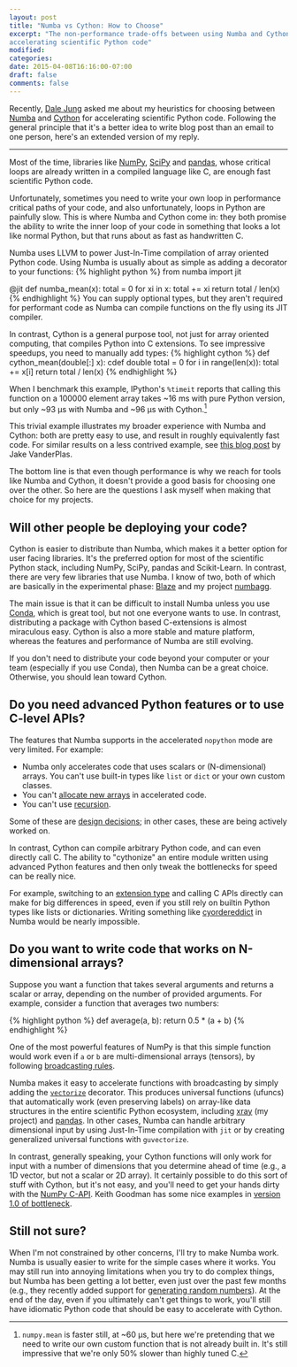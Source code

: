 ```yaml
---
layout: post
title: "Numba vs Cython: How to Choose"
excerpt: "The non-performance trade-offs between using Numba and Cython for
accelerating scientific Python code"
modified:
categories:
date: 2015-04-08T16:16:00-07:00
draft: false
comments: false
---
```


Recently, [Dale Jung](http://dalejung.com) asked me about my heuristics for
choosing between [Numba](http://numba.pydata.org/) and
[Cython](http://cython.org/) for accelerating scientific Python code. Following
the general principle that it's a better idea to write blog post than an email
to one person, here's an extended version of my reply.

<hr />

Most of the time, libraries like [NumPy](http://numpy.org),
[SciPy](http://scipy.org) and [pandas](http://pandas.pydata.org), whose
critical loops are already written in a compiled language like C, are enough
fast scientific Python code.

Unfortunately, sometimes you need to write your own loop in performance
critical paths of your code, and also unfortunately, loops in Python are
painfully slow. This is where Numba and Cython come in: they both promise the
ability to write the inner loop of your code in something that looks a lot like
normal Python, but that runs about as fast as handwritten C.

Numba uses LLVM to power Just-In-Time compilation of array oriented Python
code. Using Numba is usually about as simple as adding a decorator to your
functions:
{% highlight python %}
from numba import jit

@jit
def numba_mean(x):
    total = 0
    for xi in x:
        total += xi
    return total / len(x)
{% endhighlight %}
You can supply optional types, but they aren't required for performant code
as Numba can compile functions on the fly using its JIT compiler.

In contrast, Cython is a general purpose tool, not just for array
oriented computing, that compiles Python into C extensions. To see impressive
speedups, you need to manually add types:
{% highlight cython %}
def cython_mean(double[:] x):
    cdef double total = 0
    for i in range(len(x)):
        total += x[i]
    return total / len(x)
{% endhighlight %}

When I benchmark this example, IPython's `%timeit` reports that calling this
function on a 100000 element array takes ~16 ms with pure Python version, but
only ~93 µs with Numba and ~96 µs with Cython.[^1]

This trivial example illustrates my broader experience with Numba and Cython:
both are pretty easy to use, and result in roughly equivalently fast code.
For similar results on a less contrived example, see
[this blog post](https://jakevdp.github.io/blog/2013/06/15/numba-vs-cython-take-2/)
by Jake VanderPlas.

The bottom line is that even though performance is why we reach for tools like
Numba and Cython, it doesn't provide a good basis for choosing one over the
other. So here are the questions I ask myself when making that choice for my
projects.

## Will other people be deploying your code?

Cython is easier to distribute than Numba, which makes it a better option for
user facing libraries. It's the preferred option for most of the scientific
Python stack, including NumPy, SciPy, pandas and Scikit-Learn. In contrast,
there are very few libraries that use Numba. I know of two, both of which are
basically in the experimental phase:
[Blaze](https://github.com/continuumio/blaze) and my project
[numbagg](https://github.com/shoyer/numbagg).

The main issue is that it can be difficult to install Numba unless you use
[Conda](http://conda.io/), which is great tool, but not one everyone wants to
use. In contrast, distributing a package with Cython based C-extensions is
almost miraculous easy. Cython is also a more stable and mature platform,
whereas the features and performance of Numba are still evolving.

If you don't need to distribute your code beyond your computer or your team
(especially if you use Conda), then Numba can be a great choice. Otherwise, you
should lean toward Cython.

## Do you need advanced Python features or to use C-level APIs?

The features that Numba supports in the accelerated `nopython` mode are very
limited. For example:

- Numba only accelerates code that uses scalars or (N-dimensional) arrays. You
  can't use built-in types like `list` or `dict` or your own custom classes.
- You can't [allocate new arrays](https://github.com/numba/numba/pull/719) in
  accelerated code.
- You can't use [recursion](https://github.com/numba/numba/pull/719).

Some of these are [design decisions](http://numba.pydata.org/numba-doc/0.17.0/user/troubleshoot.html); in other cases, these are being actively worked on.

In contrast, Cython can compile arbitrary Python code, and can even directly
call C. The ability to "cythonize" an entire module written using advanced
Python features and then only tweak the bottlenecks for speed can be really
nice.

For example, switching to an
[extension type](http://docs.cython.org/src/userguide/extension_types.html) and
calling C APIs directly can make for big differences in speed, even if you
still rely on builtin Python types like lists or dictionaries. Writing
something like [cyordereddict](https://github.com/shoyer/cyordereddict) in
Numba would be nearly impossible.

## Do you want to write code that works on N-dimensional arrays?

Suppose you want a function that takes several arguments and returns a scalar
or array, depending on the number of provided arguments. For example,
consider a function that averages two numbers:

{% highlight python %}
def average(a, b):
    return 0.5 * (a + b)
{% endhighlight %}

One of the most powerful features of NumPy is that this simple function would
work even if `a` or `b` are multi-dimensional arrays (tensors), by following
[broadcasting rules](http://docs.scipy.org/doc/numpy/user/basics.broadcasting.html).

Numba makes it easy to accelerate functions with broadcasting by simply adding
the [`vectorize`](http://numba.pydata.org/numba-doc/0.17.0/user/vectorize.html)
decorator. This produces universal functions (ufuncs) that automatically work
(even preserving labels) on array-like data structures in the entire scientific
Python ecosystem, including [xray](http://xray.readthedocs.org) (my project)
and [pandas](http://pandas.pydata.org). In other cases, Numba can handle
arbitrary dimensional input by using Just-In-Time compilation with `jit` or by
creating generalized universal functions with `guvectorize`.

In contrast, generally speaking, your Cython functions will only work for input
with a number of dimensions that you determine ahead of time (e.g., a 1D
vector, but not a scalar or 2D array).
It certainly possible to do this sort of stuff with Cython, but it's not
easy, and you'll need to get your hands dirty with the
[NumPy C-API](http://docs.scipy.org/doc/numpy/reference/c-api.html).
Keith Goodman has some nice examples in [version 1.0 of bottleneck](https://github.com/kwgoodman/bottleneck/issues/92).

## Still not sure?

When I'm not constrained by other concerns, I'll try to make Numba work. Numba
is usually easier to write for the simple cases where it works. You may still
run into annoying limitations when you try to do complex things, but Numba has
been getting a lot better, even just over the past few months (e.g., they
recently added support for
[generating random numbers](https://github.com/numba/numba/pull/981)).
At the end of the day, even if you ultimately can't get things to work, you'll
still have idiomatic Python code that should be easy to accelerate with Cython.

[^1]: `numpy.mean` is faster still, at ~60 µs, but here we're pretending that we need to write our own custom function that is not already built in. It's still impressive that we're only 50% slower than highly tuned C.
